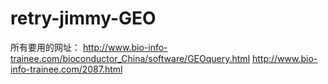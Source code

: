 # retry-jimmy-GEO
所有要用的网址：
http://www.bio-info-trainee.com/bioconductor_China/software/GEOquery.html
http://www.bio-info-trainee.com/2087.html
